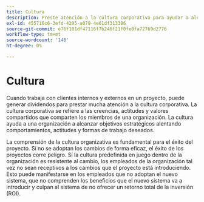 ```yaml
---
title: Cultura
description: Preste atención a la cultura corporativa para ayudar a alcanzar sus objetivos estratégicos.
exl-id: 455716c6-3efd-4295-a079-4e61df313386
source-git-commit: e76f101df47116f7b246f21f0fe0fa72769d2776
workflow-type: tm+mt
source-wordcount: '148'
ht-degree: 0%

---
```


# Cultura

Cuando trabaja con clientes internos y externos en un proyecto, puede generar dividendos para prestar mucha atención a la cultura corporativa. La cultura corporativa se refiere a las creencias, actitudes y valores compartidos que comparten los miembros de una organización. La cultura ayuda a una organización a alcanzar objetivos estratégicos alentando comportamientos, actitudes y formas de trabajo deseados.

La comprensión de la cultura organizativa es fundamental para el éxito del proyecto. Si no se adoptan los cambios de forma eficaz, el éxito de los proyectos corre peligro. Si la cultura predefinida en juego dentro de la organización es resistente al cambio, los empleados de la organización tal vez no sean receptivos a los cambios que el proyecto está introduciendo. Esto puede manifestarse en los empleados que no adoptan el nuevo sistema, que no comprenden los beneficios que el nuevo sistema va a introducir y culpan al sistema de no ofrecer un retorno total de la inversión (ROI).
